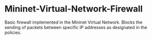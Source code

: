 # Mininet-Virtual-Network-Firewall

Basic firewall implemented in the Mininet Virtual Network. Blocks the sending of packets between specific IP addresses as designated in the 
policies.
